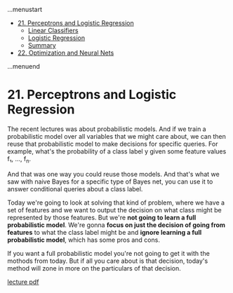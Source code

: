 ...menustart

- [21. Perceptrons and Logistic Regression](#277ba134a739723dd3ce2fadba0049b6)
    - [Linear Classifiers](#4727939f11f24b71ad69e2a47a4fe29a)
    - [Logistic Regression](#3261e6107adbefc58955de2aa613847a)
    - [Summary](#290612199861c31d1036b185b4e69b75)
- [22. Optimization and Neural Nets](#4326581683ec73f1aae5aa12f468a692)

...menuend


<h2 id="277ba134a739723dd3ce2fadba0049b6"></h2>


# 21. Perceptrons and Logistic Regression

The recent lectures was about probabilistic models. And if we train a probabilistic model over all variables that we might care about, we can then reuse that probabilistic model to make decisions for specific queries. For example, what's the probability of a class label y given some feature values f₁, ..., f<sub>n</sub>.

And that was one way you could reuse those models. And that's what we saw with naive Bayes for a specific type of Bayes net, you can use it to answer conditional queries about a class label.

Today we're going to look at solving that kind of problem, where we have a set of features and we want to output the decision on what class might be represented by those features. But we're **not going to learn a full probabilistic model**. We're gonna **focus on just the decision of going from features** to what the class label might be and **ignore learning a full probabilistic model**, which has some pros and cons. 

If you want a full probabilistic model you're not going to get it with the mothods from today. But if all you care about is that decision, today's method will zone in more on the particulars of that decision.


[lecture pdf](https://github.com/mebusy/cs188_fa18/blob/master/fa18_cs188_lectures_pdf/FA18_cs188_lecture21_perceptron_and_logistic_regression_1pp.pdf)


